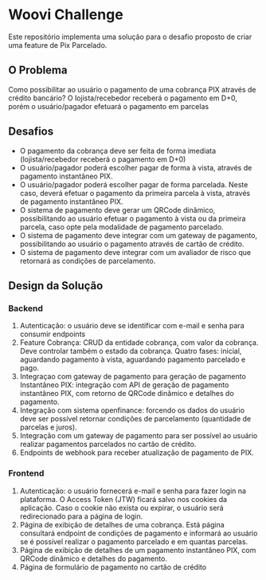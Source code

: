 # Woovi Challenge

Este repositório implementa uma solução para o desafio proposto de criar uma feature de Pix Parcelado.

## O Problema

Como possibilitar ao usuário o pagamento de uma cobrança PIX através de crédito bancário? O lojista/recebedor receberá o pagamento em D+0, porém o usuário/pagador efetuará o pagamento em parcelas

## Desafios

- O pagamento da cobrança deve ser feita de forma imediata (lojista/recebedor receberá o pagamento em D+0)
- O usuário/pagador poderá escolher pagar de forma à vista, através de pagamento instantâneo PIX.
- O usuário/pagador poderá escolher pagar de forma parcelada. Neste caso, deverá efetuar o pagamento da primeira parcela à vista, através de pagamento instantâneo PIX.
- O sistema de pagamento deve gerar um QRCode dinâmico, possibilitando ao usuário efetuar o pagamento à vista ou da primeira parcela, caso opte pela modalidade de pagamento parcelado.
- O sistema de pagamento deve integrar com um gateway de pagamento, possibilitando ao usuário o pagamento através de cartão de crédito.
- O sistema de pagamento deve integrar com um avaliador de risco que retornará as condições de parcelamento.

## Design da Solução

### Backend

1. Autenticação: o usuário deve se identificar com e-mail e senha para consumir endpoints
2. Feature Cobrança: CRUD da entidade cobrança, com valor da cobrança. Deve controlar também o estado da cobrança. Quatro fases: inicial, aguardando pagamento à vista, aguardando pagamento parcelado e pago.
3. Integraçao com gateway de pagamento para geração de pagamento Instantâneo PIX: integração com API de geração de pagamento instantâneo PIX, com retorno de QRCode dinâmico e detalhes do pagamento.
4. Integração com sistema openfinance: forcendo os dados do usuário deve ser possível retornar condições de parcelamento (quantidade de parcelas e juros).
5. Integração com um gateway de pagamento para ser possível ao usuário realizar pagamentos parcelados no cartão de crédito.
6. Endpoints de webhook para receber atualização de pagamento de PIX.

### Frontend

1. Autenticação: o usuário fornecerá e-mail e senha para fazer login na plataforma. O Access Token (JTW) ficará salvo nos cookies da aplicação. Caso o cookie não exista ou expirar, o usuário será redirecionado para a página de login.
2. Página de exibição de detalhes de uma cobrança. Está página consultará endpoint de condições de pagamento e informará ao usuário se é possível realizar o pagamento parcelado e em quantas parcelas.
3. Página de exibição de detalhes de um pagamento instantâneo PIX, com QRCode dinâmico e detalhes do pagamento.
4. Página de formulário de pagamento no cartão de crédito
